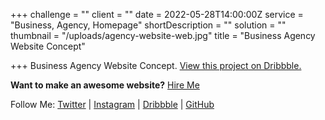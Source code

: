 +++
challenge = ""
client = ""
date = 2022-05-28T14:00:00Z
service = "Business, Agency, Homepage"
shortDescription = ""
solution = ""
thumbnail = "/uploads/agency-website-web.jpg"
title = "Business Agency Website Concept"

+++
Business Agency Website Concept. [View this project on Dribbble.](https://dribbble.com/shots/18355132-Business-Agency-Website)

**Want to make an awesome website?** [Hire Me](https://www.fiverr.com/avizitrx)

Follow Me:  [Twitter](https://twitter.com/avizitRX)  |  [Instagram](https://www.instagram.com/avizitrx/)  |  [Dribbble](https://dribbble.com/avizitRX)  |  [GitHub](https://github.com/avizitRX)